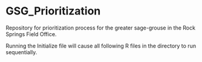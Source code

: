 # GSG_Prioritization
Repository for prioritization process for the greater sage-grouse in the Rock Springs Field Office. 

Running the Initialize file will cause all following R files in the directory to run sequentially. 

